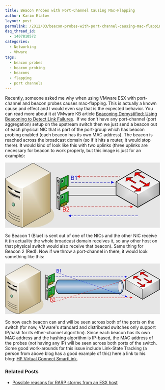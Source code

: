 ```yaml
---
title: Beacon Probes with Port-Channel Causing Mac-Flapping
author: Karim Elatov
layout: post
permalink: /2012/03/beacon-probes-with-port-channel-causing-mac-flapping/
dsq_thread_id:
  - 1407810572
categories:
  - Networking
  - VMware
tags:
  - beacon probes
  - beacon probing
  - beacons
  - flapping
  - port channels
---
```

Recently, someone asked me why when using VMware ESX with port-channel and beacon probes causes mac-flapping. This is actually a known cause and effect and I would even say that is the expected behavior. You can read more about it at VMware KB article [Beaconing Demystified: Using Beaconing to Detect Link Failures](http://kb.vmware.com/kb/1012819).  If we don't have any port-channel (port aggregation) setup on the upstream switch then we just send a beacon out of each physical NIC that is part of the port-group which has beacon probing enabled (each beacon has its own MAC address). The beacon is reached across the broadcast domain (so if it hits a router, it would stop there). It would kind of look like this with two uplinks (three uplinks are necessary for beacon to work properly, but this image is just for an example):

![BP_No_Port_Channel](https://github.com/elatov/uploads/raw/master/2012/03/BP_No_Port_Channel.jpg)

So Beacon 1 (Blue) is sent out of one of the NICs and the other NIC receive it (in actuality the whole broadcast domain receives it, so any other host on that physical switch would also receive that beacon). Same thing for Beacon 2 (Red). Now if we throw a port-channel in there, it would look something like this:

![BP_With_Port_Channel](https://github.com/elatov/uploads/raw/master/2012/03/BP_With_Port_Channel.jpg)

So now each beacon can and will be seen across both of the ports on the switch (for now, VMware's standard and distributed switches only support IP/hash for its ether-channel algorithm). Since each beacon has its own MAC address and the hashing algorithm is IP-based, the MAC address of the probes (not having any IP) will be seen across both ports of the switch. Some good work-arounds for this issue include Link-State Tracking (a person from above blog has a good example of this) here a link to his blog: [HP Virtual Connect SmartLink](http://www.bctechnet.com/vmware-link-state-tracking/).

### Related Posts

- [Possible reasons for RARP storms from an ESX host](/2012/03/possible-reasons-for-rarp-storms-from-an-esx-host/)

